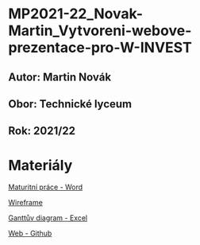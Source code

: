 # MP2021-22_Novak-Martin_Vytvoreni-webove-prezentace-pro-W-INVEST
## Autor: Martin Novák
## Obor: Technické lyceum
## Rok: 2021/22
# Materiály
[Maturitní práce - Word](https://pslib-my.sharepoint.com/:w:/g/personal/marnova017_pslib_cz/Eej4jq0saA1IrBHtzOetnsEBuDByj7jL1_5ZH7lT3ehZMg?e=QZaClS)

[Wireframe](https://pslib-my.sharepoint.com/:u:/g/personal/u17_315_pslib_cloud/ESym7IoBtQlPi56jZb_L3ZsBecmVop3qrd5t_qK6RNBl7w?e=F4YGg1)

[Ganttův diagram - Excel](https://pslib-my.sharepoint.com/:x:/g/personal/u17_315_pslib_cloud/ERm1kZr9hppIvKdWDBYljPABDeFhEHS6R4lwmk3OT4kbJg?e=XYnxzT)

[Web - Github](https://pslib-cz.github.io/MP2021-22_Novak-Martin_Vytvoreni-webove-prezentace-pro-W-INVEST/)
